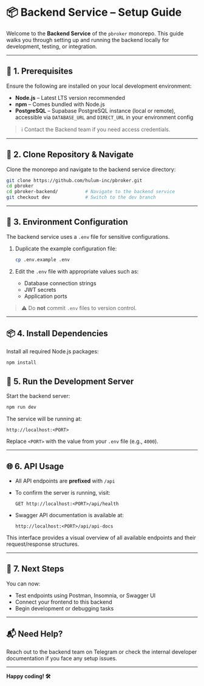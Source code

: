 # 📦 Backend Service – Setup Guide

Welcome to the **Backend Service** of the `pbroker` monorepo. This guide walks you through setting up and running the backend locally for development, testing, or integration.

---

## 🧰 1. Prerequisites

Ensure the following are installed on your local development environment:

- **Node.js** – Latest LTS version recommended  
- **npm** – Comes bundled with Node.js  
- **PostgreSQL** – Supabase PostgreSQL instance (local or remote), accessible via `DATABASE_URL` and `DIRECT_URL` in your environment config

> ℹ️ Contact the Backend team if you need access credentials.

---

## 📁 2. Clone Repository & Navigate

Clone the monorepo and navigate to the backend service directory:

```bash
git clone https://github.com/hulum-inc/pbroker.git
cd pbroker
cd pbroker-backend/          # Navigate to the backend service
git checkout dev             # Switch to the dev branch
```

---

## 🔐 3. Environment Configuration

The backend service uses a `.env` file for sensitive configurations.

1. Duplicate the example configuration file:

    ```bash
    cp .env.example .env
    ```

2. Edit the `.env` file with appropriate values such as:
   - Database connection strings
   - JWT secrets
   - Application ports

> ⚠️ Do **not** commit `.env` files to version control.

---

## 📦 4. Install Dependencies

Install all required Node.js packages:

```bash
npm install
```

## 🚀 5. Run the Development Server

Start the backend server:

```bash
npm run dev
```

The service will be running at:

```
http://localhost:<PORT>
```

Replace `<PORT>` with the value from your `.env` file (e.g., `4000`).

---

## 🌐 6. API Usage

- All API endpoints are **prefixed** with `/api`
- To confirm the server is running, visit:

  ```
  GET http://localhost:<PORT>/api/health
  ```

- Swagger API documentation is available at:

  ```
  http://localhost:<PORT>/api/api-docs
  ```

This interface provides a visual overview of all available endpoints and their request/response structures.

---

## 🧪 7. Next Steps

You can now:

- Test endpoints using Postman, Insomnia, or Swagger UI
- Connect your frontend to this backend
- Begin development or debugging tasks

---

## 📬 Need Help?

Reach out to the backend team on Telegram or check the internal developer documentation if you face any setup issues.

---

**Happy coding! 🛠️**
